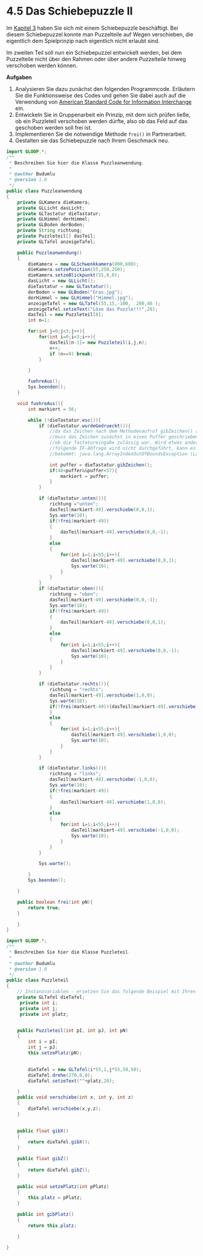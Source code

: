 # 4.5 Das Schiebepuzzle II

Im [Kapitel 3](/das-schiebepuzzle-teil1.md) haben Sie sich mit einem Schiebepuzzle beschäftigt. Bei diesem Schiebepuzzel konnte man Puzzelteile auf Wegen verschieben, die eigentlich dem Spielprinzip nach eigentlich nicht erlaubt sind.

Im zweiten Teil soll nun ein Schiebepuzzel entwickelt werden, bei dem Puzzelteile nicht über den Rahmen oder über andere Puzzelteile hinweg verschoben werden können.

**Aufgaben**  
1. Analysieren Sie dazu zunächst den folgenden Programmcode. Erläutern Sie die Funktionsweise des Codes und gehen Sie dabei auch auf die Verwendung von [American Standard Code for Information Interchange ](https://de.wikipedia.org/wiki/American_Standard_Code_for_Information_Interchange)ein.  
2. Entwickeln Sie in Gruppenarbeit ein Prinzip, mit dem sich prüfen ließe, ob ein Puzzleteil verschoben werden dürfte, also ob das Feld auf das geschoben werden soll frei ist.  
3. Implementieren Sie die notwendige Methode `frei()` in Partnerarbeit.  
4. Gestalten sie das Schiebepuzzle nach Ihrem Geschmack neu.

```java
import GLOOP.*;
/**
 * Beschreiben Sie hier die Klasse Puzzleanwendung.
 * 
 * @author Budumlu 
 * @version 1.0
 */
public class Puzzleanwendung
{
    private GLKamera dieKamera;
    private GLLicht dasLicht;
    private GLTastatur dieTastatur;
    private GLHimmel derHimmel;
    private GLBoden derBoden; 
    private String richtung;
    private Puzzleteil[] dasTeil;
    private GLTafel anzeigeTafel;

    public Puzzleanwendung()
    {
        dieKamera = new GLSchwenkkamera(800,600);
        dieKamera.setzePosition(55,250,250);
        dieKamera.setzeBlickpunkt(55,0,0);
        dasLicht = new GLLicht();
        dieTastatur = new GLTastatur();
        derBoden = new GLBoden("Gras.jpg");
        derHimmel = new GLHimmel("Himmel.jpg");
        anzeigeTafel = new GLTafel(55,15,-100,  200,40 );
        anzeigeTafel.setzeText("Löse das Puzzle!!!",20); 
        dasTeil = new Puzzleteil[8];
        int n=1;

        for(int j=0;j<3;j++){
            for(int i=0;i<3;i++){
                dasTeil[n-1]= new Puzzleteil(i,j,n);
                n++;
                if (n==9) break;
            }

        }

        fuehreAus();
        Sys.beenden();
    }

    void fuehreAus(){
        int markiert = 56;

        while (!dieTastatur.esc()){
            if (dieTastatur.wurdeGedrueckt()){
                //da das Zeichen nach dem Methodenaufruf gibZeichen() aus dem Speicher gelöscht wird,
                //muss das Zeichen zunächst in einen Puffer geschrieben werden. Dann kann geprüft werden,
                //ob die Tastatureingabe zulässig war. Wird etwas anderes als 1 bis 8 eingegeben und die 
                //folgende IF-Abfrage wird nicht durchgeführt, kann es passieren, dass man einen Array-Fehler
                //bekommt: java.lang.ArrayIndexOutOfBoundsException (Laufzeitfehler)

                int puffer = dieTastatur.gibZeichen();
                if(48<puffer&&puffer<57){
                    markiert = puffer;
                }
            }

            if (dieTastatur.unten()){
                richtung ="unten";
                dasTeil[markiert-49].verschiebe(0,0,1);
                Sys.warte(10);
                if(!frei(markiert-49))
                {
                    dasTeil[markiert-49].verschiebe(0,0,-1);
                }
                else
                {
                    for(int i=1;i<55;i++){
                        dasTeil[markiert-49].verschiebe(0,0,1);
                        Sys.warte(10);
                    }
                }
            }
            if (dieTastatur.oben()){
                richtung = "oben";
                dasTeil[markiert-49].verschiebe(0,0,-1);
                Sys.warte(10);
                if(!frei(markiert-49))
                {
                    dasTeil[markiert-49].verschiebe(0,0,1);
                }
                else
                {
                    for(int i=1;i<55;i++){
                        dasTeil[markiert-49].verschiebe(0,0,-1);
                        Sys.warte(10);
                    }
                }
            }

            if (dieTastatur.rechts()){
                richtung = "rechts";
                dasTeil[markiert-49].verschiebe(1,0,0);
                Sys.warte(10);
                if(!frei(markiert-49)){dasTeil[markiert-49].verschiebe(-1,0,0);
                }
                else
                {
                    for(int i=1;i<55;i++){
                        dasTeil[markiert-49].verschiebe(1,0,0);
                        Sys.warte(10);
                    }
                }
            }

            if (dieTastatur.links()){
                richtung = "links";
                dasTeil[markiert-49].verschiebe(-1,0,0);
                Sys.warte(10);
                if(!frei(markiert-49))
                {
                    dasTeil[markiert-49].verschiebe(1,0,0);
                }
                else
                {
                    for(int i=1;i<55;i++){
                        dasTeil[markiert-49].verschiebe(-1,0,0);
                        Sys.warte(10);
                    }
                }
            }

            Sys.warte();

        }         
        Sys.beenden();

    }

    public boolean frei(int pN){
        return true;
    }

    }
}
```



```java
import GLOOP.*;
/**
 * Beschreiben Sie hier die Klasse Puzzleteil.
 * 
 * @author Budumlu 
 * @version 1.0
 */
public class Puzzleteil
{
    // Instanzvariablen - ersetzen Sie das folgende Beispiel mit Ihren Variablen
    private GLTafel dieTafel;
     private int i;
     private int j;
     private int platz;


    public Puzzleteil(int pI, int pJ, int pN)
    {
        int i = pI;
        int j = pJ;
        this.setzePlatz(pN);

        
        dieTafel = new GLTafel(i*55,1,j*55,50,50);
        dieTafel.drehe(270,0,0);
        dieTafel.setzeText(""+platz,20);

    }
    public void verschiebe(int x, int y, int z)
    {
        dieTafel.verschiebe(x,y,z);
    }

    
    public float gibX()
    {
        return dieTafel.gibX();   
    }

    public float gibZ()
    {
        return dieTafel.gibZ();   
    }

    public void setzePlatz(int pPlatz)
    {
        this.platz = pPlatz;
    }

    public int gibPlatz()
    {
        return this.platz;

    }

}

```




